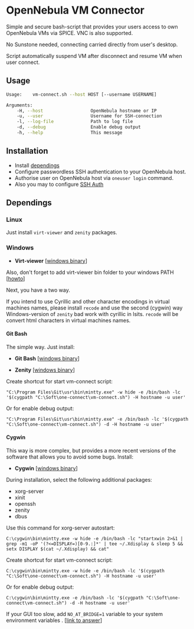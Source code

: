 # OpenNebula VM Connector

Simple and secure bash-script that provides your users access to own OpenNebula VMs via SPICE. VNC is also supported.

No Sunstone needed, connecting carried directly from user's desktop.

Script automatically suspend VM after disconnect and resume VM when user connect.

## Usage

```bash
Usage:    vm-connect.sh --host HOST [--username USERNAME]

Arguments:
    -H, --host                  OpenNebula hostname or IP
    -u, --user                  Username for SSH-connection
    -l, --log-file              Path to log file
    -d, --debug                 Enable debug output
    -h, --help                  This message
```

## Installation

* Install [dependings](#dependings)
* Configure passwordless SSH authentication to your OpenNebula host.
* Authorise user on OpenNebula host via `oneuser login` command.
* Also you may to configure [SSH Auth](http://docs.opennebula.org/4.12/administration/authentication/ssh_auth.html)

## Dependings

### Linux

Just install `virt-viewer` and `zenity` packages.

### Windows

* **Virt-viewer**
  [[windows binary](https://virt-manager.org/download/)]

Also, don't forget to add virt-viewer bin folder to your windows PATH [[howto](http://superuser.com/a/317638)]

Next, you have a two way.

If you intend to use Cyrillic and other character encodings in virtual machines names, please install `recode` and use the second (cygwin) way
Windows-version of `zenity` bad work with cyrillic in lsits.
`recode` will be convert html characters in virtual machines names.

#### Git Bash

The simple way. Just install:

* **Git Bash**
  [[windows binary](https://git-for-windows.github.io/)]

* **Zenity**
  [[windows binary](http://www.placella.com/software/zenity/#downloads)]

Create shortcut for start vm-connect script:

    "C:\Program Files\Git\usr\bin\mintty.exe" -w hide -e /bin/bash -lc '$(cygpath "C:\Soft\one-connect\vm-connect.sh") -H hostname -u user'

Or for enable debug output:

    "C:\Program Files\Git\usr\bin\mintty.exe" -e /bin/bash -lc '$(cygpath "C:\Soft\one-connect\vm-connect.sh") -d -H hostname -u user'

#### Cygwin 

This way is more complex, but provides a more recent versions of the software that allows you to avoid some bugs. Install:

* **Cygwin**
  [[windows binary](http://www.cygwin.com/install.html)]


During installation, select the following additional packages:
  - xorg-server
  - xinit
  - openssh
  - zenity
  - dbus

Use this command for xorg-server autostart:

    C:\cygwin\bin\mintty.exe -w hide -e /bin/bash -lc "startxwin 2>&1 | grep -m1 -oP '(?<=DISPLAY=)[0-9.:]*' | tee ~/.Xdisplay & sleep 5 && setx DISPLAY $(cat ~/.Xdisplay) && cat"

Create shortcut for start vm-connect script:

    C:\cygwin\bin\mintty.exe -w hide -e /bin/bash -lc '$(cygpath "C:\Soft\one-connect\vm-connect.sh") -H hostname -u user'

Or for enable debug output:

    C:\cygwin\bin\mintty.exe -e /bin/bash -lc '$(cygpath "C:\Soft\one-connect\vm-connect.sh") -d -H hostname -u user'

If your GUI too slow, add `NO_AT_BRIDGE=1` variable to your system environment variables . [[link to answer](http://unix.stackexchange.com/a/268982/175694)]
